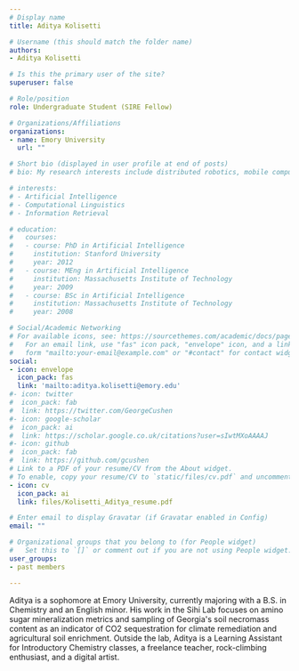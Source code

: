 ```yaml
---
# Display name
title: Aditya Kolisetti

# Username (this should match the folder name)
authors:
- Aditya Kolisetti

# Is this the primary user of the site?
superuser: false

# Role/position
role: Undergraduate Student (SIRE Fellow)

# Organizations/Affiliations
organizations:
- name: Emory University
  url: ""

# Short bio (displayed in user profile at end of posts)
# bio: My research interests include distributed robotics, mobile computing and programmable matter.

# interests:
# - Artificial Intelligence
# - Computational Linguistics
# - Information Retrieval

# education:
#   courses:
#   - course: PhD in Artificial Intelligence
#     institution: Stanford University
#     year: 2012
#   - course: MEng in Artificial Intelligence
#     institution: Massachusetts Institute of Technology
#     year: 2009
#   - course: BSc in Artificial Intelligence
#     institution: Massachusetts Institute of Technology
#     year: 2008

# Social/Academic Networking
# For available icons, see: https://sourcethemes.com/academic/docs/page-builder/#icons
#   For an email link, use "fas" icon pack, "envelope" icon, and a link in the
#   form "mailto:your-email@example.com" or "#contact" for contact widget.
social:
- icon: envelope
  icon_pack: fas
  link: 'mailto:aditya.kolisetti@emory.edu'
#- icon: twitter
#  icon_pack: fab
#  link: https://twitter.com/GeorgeCushen
#- icon: google-scholar
#  icon_pack: ai
#  link: https://scholar.google.co.uk/citations?user=sIwtMXoAAAAJ
#- icon: github
#  icon_pack: fab
#  link: https://github.com/gcushen
# Link to a PDF of your resume/CV from the About widget.
# To enable, copy your resume/CV to `static/files/cv.pdf` and uncomment the lines below.
- icon: cv
  icon_pack: ai
  link: files/Kolisetti_Aditya_resume.pdf

# Enter email to display Gravatar (if Gravatar enabled in Config)
email: ""

# Organizational groups that you belong to (for People widget)
#   Set this to `[]` or comment out if you are not using People widget.
user_groups:
- past members

---
```


Aditya is a sophomore at Emory University, currently majoring with a B.S. in Chemistry and an English minor. His work in the Sihi Lab focuses on amino sugar mineralization metrics and sampling of Georgia's soil necromass content as an indicator of CO2 sequestration for climate remediation and agricultural soil enrichment. Outside the lab, Aditya is a Learning Assistant for Introductory Chemistry classes, a freelance teacher, rock-climbing enthusiast, and a digital artist.

